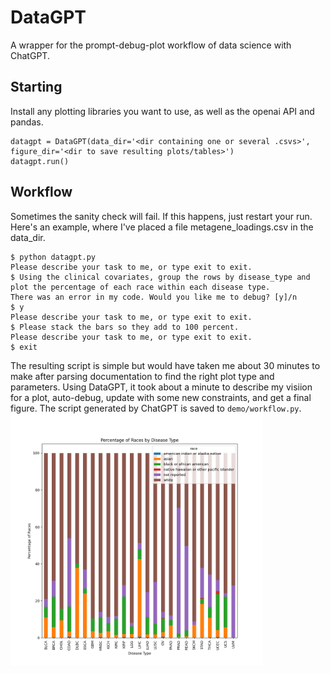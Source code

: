 # DataGPT
A wrapper for the prompt-debug-plot workflow of data science with ChatGPT.

## Starting
Install any plotting libraries you want to use, as well as the openai API and pandas.
```
datagpt = DataGPT(data_dir='<dir containing one or several .csvs>', figure_dir='<dir to save resulting plots/tables>')
datagpt.run()
```

## Workflow
Sometimes the sanity check will fail. If this happens, just restart your run. Here's an example, where I've placed a file metagene_loadings.csv in the data_dir.
```
$ python datagpt.py
Please describe your task to me, or type exit to exit.
$ Using the clinical covariates, group the rows by disease_type and plot the percentage of each race within each disease type.
There was an error in my code. Would you like me to debug? [y]/n
$ y
Please describe your task to me, or type exit to exit.
$ Please stack the bars so they add to 100 percent.
Please describe your task to me, or type exit to exit.
$ exit
```
The resulting script is simple but would have taken me about 30 minutes to make after parsing documentation to find the right plot type and parameters. Using DataGPT, it took about a minute to describe my visiion for a plot, auto-debug, update with some new constraints, and get a final figure. The script generated by ChatGPT is saved to `demo/workflow.py`.
<img src="demo/race_percentages.png"  width="80%" height="80%">
